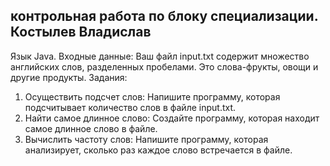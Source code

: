 
## контрольная работа по блоку специализации. Костылев Владислав
Язык Java.
Входные данные:
Ваш файл input.txt содержит множество английских слов, разделенных
пробелами. Это слова-фрукты, овощи и другие продукты.
Задания:
1. Осуществить подсчет слов:
Напишите программу, которая подсчитывает количество слов в
файле input.txt.
2. Найти самое длинное слово:
Создайте программу, которая находит самое длинное слово в
файле.
3. Вычислить частоту слов:
Напишите программу, которая анализирует, сколько раз каждое
слово встречается в файле.
